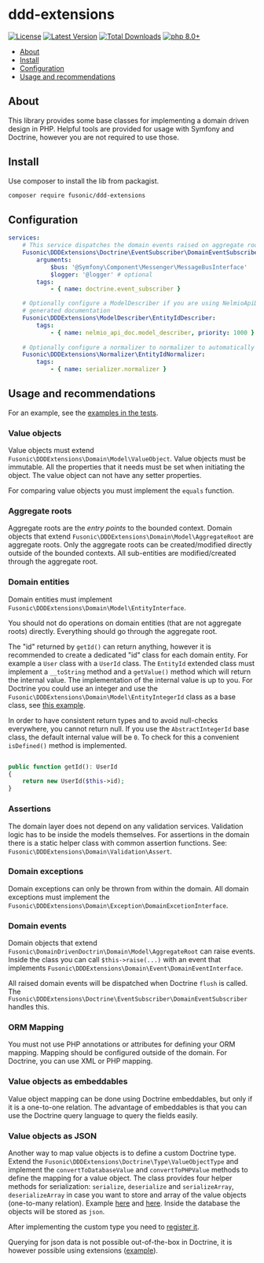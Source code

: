 # ddd-extensions

[![License](https://img.shields.io/packagist/l/fusonic/ddd-extensions?color=blue)](https://github.com/fusonic/php-ddd-extensions/blob/master/LICENSE)
[![Latest Version](https://img.shields.io/github/tag/fusonic/php-ddd-extensions.svg?color=blue)](https://github.com/fusonic/php-ddd-extensions/releases)
[![Total Downloads](https://img.shields.io/packagist/dt/fusonic/ddd-extensions.svg?color=blue)](https://packagist.org/packages/fusonic/ddd-extensions)
[![php 8.0+](https://img.shields.io/badge/php-min%208.0-blue.svg)](https://gitlab.com/fusonic/devops/php/extensions/-/blob/12-open-source-preparations/packages/ddd-extensions/composer.json)

* [About](#about)
* [Install](#install)
* [Configuration](#configuration)
* [Usage and recommendations](#usage-and-recommendations)

## About

This library provides some base classes for implementing a domain driven design in PHP. Helpful tools are provided
for usage with Symfony and Doctrine, however you are not required to use those.

## Install

Use composer to install the lib from packagist.

```bash
composer require fusonic/ddd-extensions
```

## Configuration

```yaml
services:
    # This service dispatches the domain events raised on aggregate roots to the given message bus.
    Fusonic\DDDExtensions\Doctrine\EventSubscriber\DomainEventSubscriber:
        arguments:
            $bus: '@Symfony\Component\Messenger\MessageBusInterface'
            $logger: '@logger' # optional
        tags:
            - { name: doctrine.event_subscriber }

    # Optionally configure a ModelDescriber if you are using NelmioApiDocBundle to display EntityId objects in the 
    # generated documentation
    Fusonic\DDDExtensions\ModelDescriber\EntityIdDescriber:
        tags:
            - { name: nelmio_api_doc.model_describer, priority: 1000 }
    
    # Optionally configure a normalizer to normalizer to automatically serialize/deserialize AbstractIntegerId objects
    Fusonic\DDDExtensions\Normalizer\EntityIdNormalizer:
        tags:
            - { name: serializer.normalizer }
```

## Usage and recommendations

For an example, see the [examples in the tests](./tests/Domain).

### Value objects
Value objects must extend `Fusonic\DDDExtensions\Domain\Model\ValueObject`. Value objects must be immutable.
All the properties that it needs must be set when initiating the object.
The value object can not have any setter properties.

For comparing value objects you must implement the `equals` function.

### Aggregate roots

Aggregate roots are the *entry points* to the bounded context. Domain objects that extend `Fusonic\DDDExtensions\Domain\Model\AggregateRoot`
are aggregate roots. Only the aggregate roots can be created/modified directly outside of the bounded contexts.
All sub-entities are modified/created through the aggregate root.

### Domain entities
Domain entities must implement `Fusonic\DDDExtensions\Domain\Model\EntityInterface`.

You should not do operations on domain entities (that are not aggregate roots) directly. Everything should
go through the aggregate root.

The "id" returned by `getId()` can return anything, however it is recommended to create a dedicated "id" class for each domain entity. For example a `User` class with a `UserId` class.
The `EntityId` extended class must implement a `__toString` method and a `getValue()` method which will return the internal value.
The implementation of the internal
value is up to you. For Doctrine you could use an integer and use the `Fusonic\DDDExtensions\Domain\Model\EntityIntegerId` class
as a base class, see [this example](./tests/Domain/UserId.php).

In order to have consistent return types and to avoid null-checks everywhere, you cannot return null. If you
use the `AbstractIntegerId` base class, the default internal value will be `0`. To check for this a convenient `isDefined()`
method is implemented.

```php

public function getId(): UserId
{
    return new UserId($this->id);
}
```

### Assertions

The domain layer does not depend on any validation services. Validation logic has to be inside the models themselves.
For assertions in the domain there is a static helper class with common assertion functions.
See: `Fusonic\DDDExtensions\Domain\Validation\Assert`.

### Domain exceptions

Domain exceptions can only be thrown from within the domain. All domain exceptions must implement
the `Fusonic\DDDExtensions\Domain\Exception\DomainExcetionInterface`.

### Domain events
Domain objects that extend `Fusonic\DomainDrivenDoctrin\Domain\Model\AggregateRoot` can
raise events. Inside the class you can call `$this->raise(...)` with an event that implements
`Fusonic\DDDExtensions\Domain\Event\DomainEventInterface`.

All raised domain events will be dispatched when Doctrine `flush` is called.
The `Fusonic\DDDExtensions\Doctrine\EventSubscriber\DomainEventSubscriber` handles this.

### ORM Mapping
You must not use PHP annotations or attributes for defining your ORM mapping. Mapping should be configured outside of
the domain. For Doctrine, you can use XML or PHP mapping.

### Value objects as embeddables
Value object mapping can be done using Doctrine embeddables, but only if it is a one-to-one relation.
The advantage of embeddables is that you can use the Doctrine query language to query the fields easily.

### Value objects as JSON
Another way to map value objects is to define a custom Doctrine type. Extend the `Fusonic\DDDExtensions\Doctrine\Type\ValueObjectType`
and implement the `convertToDatabaseValue` and `convertToPHPValue` methods to define the mapping for a value object. The class provides
four helper methods for serialization: `serialize`, `deserialize` and `serializeArray`, `deserializeArray` in case you want to store
and array of the value objects (one-to-many relation). 
Example [here](./tests/Doctrine/Types/AddressValueObjectType.php) and [here](./tests/Doctrine/Types/AddressValueObjectCollectionType.php).
Inside the database the objects will be stored as `json`.

After implementing the custom type you need to [register it](https://symfony.com/doc/current/doctrine/dbal.html#registering-custom-mapping-types).

Querying for json data is not possible out-of-the-box in Doctrine,
it is however possible using extensions ([example](https://github.com/ScientaNL/DoctrineJsonFunctions)).
